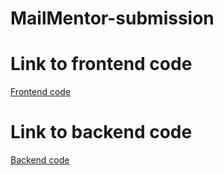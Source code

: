 # MailMentor-submission

# Link to frontend code

[Frontend code](https://github.com/sainath13/MailMentor-frontend)

# Link to backend code

[Backend code](https://github.com/sainath13/MailMentor-backend)


